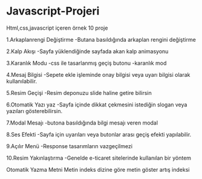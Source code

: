 # Javascript-Projeri
Html,css,javascript içeren örnek 10 proje 


1.Arkaplanrengi Değiştirme
  -Butana basıldığında arkaplan rengini değiştirme

2.Kalp Akışı
  -Sayfa yüklendiğinde sayfada akan kalp animasyonu

3.Karanlık Modu
  -css ile tasarlanmış geçiş butonu
  -karanlık mod

4.Mesaj Bilgisi
  -Sepete ekle işleminde onay bilgisi veya uyarı bilgisi olarak kullanılabilir.

5.Resim Geçişi
  -Resim deponuzu slide haline getire bilirsin

6.Otomatik Yazı yaz
  -Sayfa içinde dikkat  çekmesini istediğin slogan veya yazıları gösterebilirsin.

7.Modal Mesajı
  -butona basıldığında bilgi mesajı veren modal
  
8.Ses Efekti
  -Sayfa için uyarıları veya butonlar arası geçiş efekti yapılabilir.

9.Açılır Menü
  -Response tasarımların vazgeçilmezi

10.Resim Yakınlaştırma
  -Genelde e-ticaret sitelerinde kullanılan bir yöntem
  
  Otomatik Yazma Metni
Metin
indeks
dizine göre metin göster
artış indeksi



